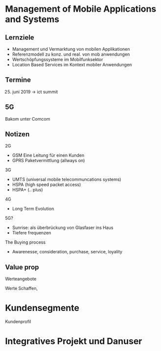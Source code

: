 # Management of Mobile Applications and Systems

## Lernziele 

- Management und Vermarktung von mobilen Applikationen
- Referenzmodell zu konz. und real. von mob anwendungen
- Wertschöpfungssysteme im Mobilfunksektor
- Location Based Services im Kontext mobiler Anwendungen

## Termine

25. juni 2019 -> ict summit

## 5G

Bakom unter Comcom

## Notizen

2G
- GSM Eine Leitung für einen Kunden
- GPRS Paketvermittlung (allways on)

3G
- UMTS (universal mobile telecommuncations systems)
- HSPA (high speed packet access)
- HSPA+ (.. plus)

4G
- Long Term Evolution 

5G?
- Sunrise: als überbrückung von Glasfaser ins Haus
- Tiefere frequenzen


The Buying process
- Awarenesse, consideration, purchase, service, loyality

## Value prop

Werteangebote

Werte Schaffen, 

# Kundensegmente

Kundenprofil


# Integratives Projekt und Danuser


